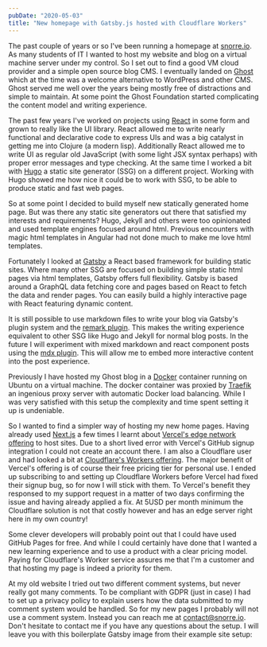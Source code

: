 ```yaml
---
pubDate: "2020-05-03"
title: "New homepage with Gatsby.js hosted with Cloudflare Workers"
---
```


The past couple of years or so I've been running a homepage at [snorre.io](https://snorre.io).
As many students of IT I wanted to host my website and blog on a virtual machine server under my control.
So I set out to find a good VM cloud provider and a simple open source blog CMS.
I eventually landed on [Ghost](https://ghost.org/) which at the time was a welcome alternative to WordPress and other CMS.
Ghost served me well over the years being mostly free of distractions and simple to maintain.
At some point the Ghost Foundation started complicating the content model and writing experience.

The past few years I've worked on projects using [React](https://reactjs.org/) in some form and grown to really like the UI library.
React allowed me to write nearly functional and declarative code to express UIs and was a big catalyst in getting me into Clojure (a modern lisp).
Additionally React allowed me to write UI as regular old JavaScript (with some light JSX syntax perhaps) with proper error messages and type checking.
At the same time I worked a bit with [Hugo](https://gohugo.io/) a static site generator (SSG) on a different project.
Working with Hugo showed me how nice it could be to work with SSG, to be able to produce static and fast web pages.

So at some point I decided to build myself new statically generated home page.
But was there any static site generators out there that satisfied my interests and requirements?
Hugo, Jekyll and others were too opinionated and used template engines focused around html.
Previous encounters with magic html templates in Angular had not done much to make me love html templates.

Fortunately I looked at [Gatsby](https://www.gatsbyjs.org/) a React based framework for building static sites.
Where many other SSG are focused on building simple static html pages via html templates, Gatsby offers full flexibility.
Gatsby is based around a GraphQL data fetching core and pages based on React to fetch the data and render pages.
You can easily build a highly interactive page with React featuring dynamic content.

It is still possible to use markdown files to write your blog via Gatsby's plugin system and the [remark plugin](https://www.gatsbyjs.org/packages/gatsby-transformer-remark/).
This makes the writing experience equivalent to other SSG like Hugo and Jekyll for normal blog posts.
In the future I will experiment with mixed markdown and react component posts using the [mdx plugin](https://www.gatsbyjs.org/docs/mdx/).
This will allow me to embed more interactive content into the post experience.

Previously I have hosted my Ghost blog in a [Docker](https://www.docker.com/) container running on Ubuntu on a virtual machine.
The docker container was proxied by [Traefik](https://containo.us/traefik/) an ingenious proxy server with automatic Docker load balancing.
While I was very satisfied with this setup the complexity and time spent setting it up is undeniable.

So I wanted to find a simpler way of hosting my new home pages.
Having already used [Next.js](https://nextjs.org/) a few times I learnt about [Vercel's edge network offering](https://vercel.com/edge-network) to host sites.
Due to a short lived error with Vercel's GitHub signup integration I could not create an account there.
I am also a Cloudflare user and had looked a bit at [Cloudflare's Workers offering](https://workers.cloudflare.com/).
The major benefit of Vercel's offering is of course their free pricing tier for personal use.
I ended up subscribing to and setting up Cloudflare Workers before Vercel had fixed their signup bug, so for now I will stick with them.
To Vercel's benefit they responsed to my support request in a matter of two days confirming the issue and having already applied a fix.
At 5USD per month minimum the Cloudflare solution is not that costly however and has an edge server right here in my own country!

Some clever developers will probably point out that I could have used GitHub Pages for free.
And while I could certainly have done that I wanted a new learning experience and to use a product with a clear pricing model.
Paying for Cloudflare's Worker service assures me that I'm a customer and that hosting my page is indeed a priority for them.

At my old website I tried out two different comment systems, but never really got many comments.
To be compliant with GDPR (just in case) I had to set up a privacy policy to explain users how the data submitted to my comment system would be handled.
So for my new pages I probably will not use a comment system.
Instead you can reach me at [contact@snorre.io](mailto:contact@snorre.io).
Don't hesitate to contact me if you have any questions about the setup.
I will leave you with this boilerplate Gatsby image from their example site setup:
